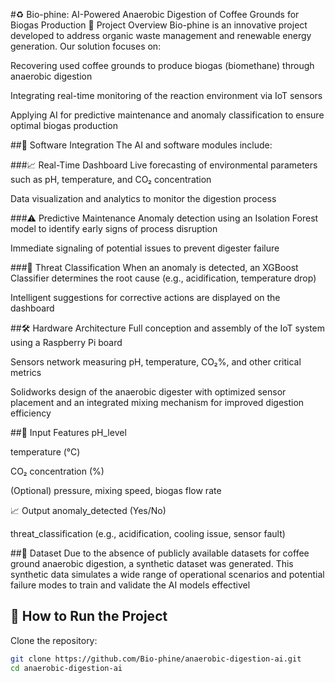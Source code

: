 #♻️ Bio-phine: AI-Powered Anaerobic Digestion of Coffee Grounds for Biogas Production
🔧 Project Overview
Bio-phine is an innovative project developed to address organic waste management and renewable energy generation.
Our solution focuses on:

Recovering used coffee grounds to produce biogas (biomethane) through anaerobic digestion

Integrating real-time monitoring of the reaction environment via IoT sensors

Applying AI for predictive maintenance and anomaly classification to ensure optimal biogas production

##🧠 Software Integration
The AI and software modules include:

###📈 Real-Time Dashboard
Live forecasting of environmental parameters such as pH, temperature, and CO₂ concentration

Data visualization and analytics to monitor the digestion process

###⚠️ Predictive Maintenance
Anomaly detection using an Isolation Forest model to identify early signs of process disruption

Immediate signaling of potential issues to prevent digester failure

###🧪 Threat Classification
When an anomaly is detected, an XGBoost Classifier determines the root cause (e.g., acidification, temperature drop)

Intelligent suggestions for corrective actions are displayed on the dashboard

##🛠️ Hardware Architecture
Full conception and assembly of the IoT system using a Raspberry Pi board

Sensors network measuring pH, temperature, CO₂%, and other critical metrics

Solidworks design of the anaerobic digester with optimized sensor placement and an integrated mixing mechanism for improved digestion efficiency

##🎯 Input Features
pH_level

temperature (°C)

CO₂ concentration (%)

(Optional) pressure, mixing speed, biogas flow rate

📈 Output
anomaly_detected (Yes/No)

threat_classification (e.g., acidification, cooling issue, sensor fault)

##🧪 Dataset
Due to the absence of publicly available datasets for coffee ground anaerobic digestion, a synthetic dataset was generated.
This synthetic data simulates a wide range of operational scenarios and potential failure modes to train and validate the AI models effectivel

## 🚀 How to Run the Project
Clone the repository:  
```bash
git clone https://github.com/Bio-phine/anaerobic-digestion-ai.git
cd anaerobic-digestion-ai
